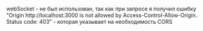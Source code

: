 webSocket - не был использован, так как при запросе я получил ошибку "Origin http://localhost:3000 is not allowed by Access-Control-Allow-Origin. Status code: 403" - которая указывает на необходимость CORS
